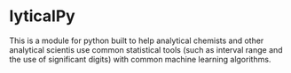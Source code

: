 # lyticalPy
This is a module for python built to help analytical chemists and other analytical scientis use common statistical tools (such as interval range and the use of significant digits) with common machine learning algorithms.
